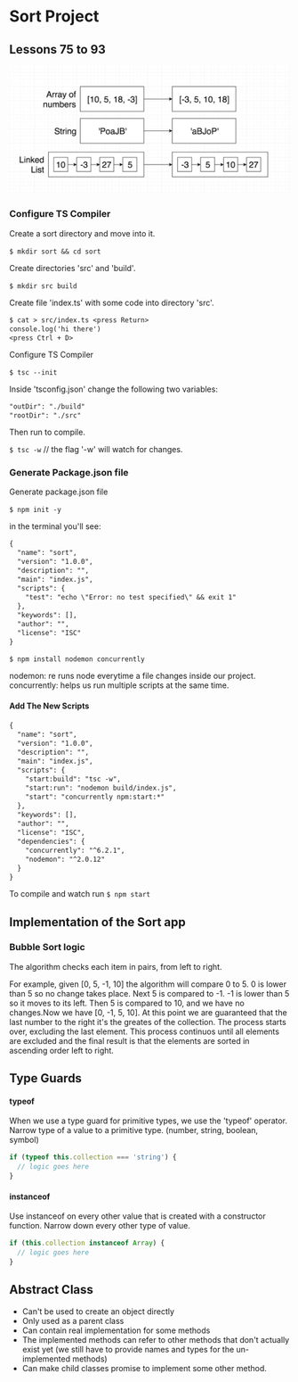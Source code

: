 # Sort Project

## Lessons 75 to 93

![Sort Project Diagram](assets/sorts_diagram.png)

### Configure TS Compiler

Create a sort directory and move into it.

`$ mkdir sort && cd sort`

Create directories 'src' and 'build'.

`$ mkdir src build`

Create file 'index.ts' with some code into directory 'src'.

```
$ cat > src/index.ts <press Return>
console.log('hi there')
<press Ctrl + D>
```

Configure TS Compiler

`$ tsc --init`

Inside 'tsconfig.json' change the following two variables:

```
"outDir": "./build"
"rootDir": "./src"
```

Then run to compile.

`$ tsc -w` // the flag '-w' will watch for changes.

### Generate Package.json file

Generate package.json file

`$ npm init -y`

in the terminal you'll see:

```
{
  "name": "sort",
  "version": "1.0.0",
  "description": "",
  "main": "index.js",
  "scripts": {
    "test": "echo \"Error: no test specified\" && exit 1"
  },
  "keywords": [],
  "author": "",
  "license": "ISC"
}
```

`$ npm install nodemon concurrently`

nodemon: re runs node everytime a file changes inside our project.
concurrently: helps us run multiple scripts at the same time.

#### Add The New Scripts

```
{
  "name": "sort",
  "version": "1.0.0",
  "description": "",
  "main": "index.js",
  "scripts": {
    "start:build": "tsc -w",
    "start:run": "nodemon build/index.js",
    "start": "concurrently npm:start:*"
  },
  "keywords": [],
  "author": "",
  "license": "ISC",
  "dependencies": {
    "concurrently": "^6.2.1",
    "nodemon": "^2.0.12"
  }
}
```

To compile and watch run
`$ npm start`

## Implementation of the Sort app

### Bubble Sort logic

The algorithm checks each item in pairs, from left to right.

For example, given [0, 5, -1, 10] the algorithm will compare 0 to 5. 0 is lower than 5 so no change takes place.
Next 5 is compared to -1. -1 is lower than 5 so it moves to its left. Then 5 is compared to 10, and we have no changes.Now we have [0, -1, 5, 10]. At this point we are guaranteed that the last number to the right it's the greates of the collection.
The process starts over, excluding the last element. This process continuos until all elements are excluded and the final result is that the elements are sorted in ascending order left to right.

## Type Guards

#### typeof

When we use a type guard for primitive types, we use the 'typeof' operator. Narrow type of a value to a primitive type.
(number, string, boolean, symbol)

```javascript
if (typeof this.collection === 'string') {
  // logic goes here
}
```

#### instanceof

Use instanceof on every other value that is created with a constructor function. Narrow down every other type of value.

```javascript
if (this.collection instanceof Array) {
  // logic goes here
}
```

## Abstract Class

- Can't be used to create an object directly
- Only used as a parent class
- Can contain real implementation for some methods
- The implemented methods can refer to other methods that don't actually exist yet (we still have to provide names and types for the un-implemented methods)
- Can make child classes promise to implement some other method.
